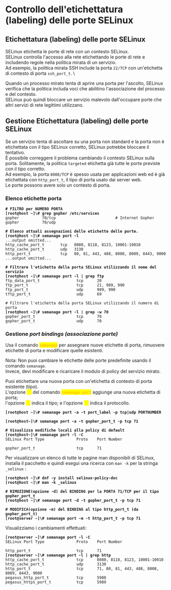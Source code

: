 # Controllo dell'etichettatura (labeling) delle porte SELinux

## Etichettatura (labeling) delle porte SELinux

SELinux etichetta le porte di rete con un contesto SELinux. \
SELinux controlla l'accesso alla rete etichettando le porte di rete e includendo regole nella politica mirata di un servizio. \
Ad esempio, la politica mirata SSH include la porta `22/TCP` con un'etichetta di contesto di porta `ssh_port_t`. \


Quando un processo mirato tenta di aprire una porta per l'ascolto, SELinux verifica che la politica includa voci che abilitino l'associazione del processo e del contesto. \
SELinux può quindi bloccare un servizio malevolo dall'occupare porte che altri servizi di rete legittimi utilizzano.

## Gestione Etichettatura (labeling) delle porte SELinux

Se un servizio tenta di ascoltare su una porta non standard e la porta non è etichettata con il tipo SELinux corretto, SELinux potrebbe bloccare il tentativo. \
È possibile correggere il problema cambiando il contesto SELinux sulla porta. Solitamente, la politica `targeted` etichetta già tutte le porte previste con il tipo corretto. \
Ad esempio, la porta `8008/TCP` è spesso usata per applicazioni web ed è già etichettata con `http_port_t`, il tipo di porta usato dai server web. \
Le porte possono avere solo un contesto di porta.

### Elenco etichette porta

<pre class="language-bash"><code class="lang-bash"><strong># FILTRO per NUMERO PORTA
</strong><strong>[root@host ~]\# grep gopher /etc/services
</strong>gopher          70/tcp                          # Internet Gopher
gopher          70/udp
</code></pre>

<pre class="language-bash"><code class="lang-bash"><strong># Elenco attuali assegnazioni delle etichette delle porte.
</strong><strong>[root@host ~]\# semanage port -l
</strong>...output omitted...
http_cache_port_t       tcp   8080, 8118, 8123, 10001-10010
http_cache_port_t       udp   3130
http_port_t             tcp   80, 81, 443, 488, 8008, 8009, 8443, 9000
...output omitted...
</code></pre>

<pre class="language-bash"><code class="lang-bash"><strong># Filtrare l'etichetta della porta SELinux utilizzando il nome del servizio
</strong><strong>[root@host ~]\# semanage port -l | grep ftp
</strong>ftp_data_port_t                tcp      20
ftp_port_t                     tcp      21, 989, 990
ftp_port_t                     udp      989, 990
tftp_port_t                    udp      69
</code></pre>

<pre class="language-bash"><code class="lang-bash"># Filtrare l'etichetta della porta SELinux utilizzando il numero di porta
<strong>[root@host ~]\# semanage port -l | grep -w 70
</strong>gopher_port_t                  tcp      70
gopher_port_t                  udp      70
</code></pre>

### Gestione _port bindings (associazione porte)_

Usa il comando <mark style="color:orange;">`semanage`</mark> per assegnare nuove etichette di porta, rimuovere etichette di porta e modificare quelle esistenti.

Nota: Non puoi cambiare le etichette delle porte predefinite usando il comando `semanage`. \
Invece, devi modificare e ricaricare il modulo di policy del servizio mirato.

Puoi etichettare una nuova porta con un'etichetta di contesto di porta esistente (tipo). \
L'opzione <mark style="color:yellow;">`-a`</mark> del comando <mark style="color:orange;">`semanage port`</mark> aggiunge una nuova etichetta di porta; \
l'opzione <mark style="color:yellow;">`-t`</mark> indica il tipo; e l'opzione <mark style="color:yellow;">`-p`</mark> indica il protocollo.

<pre class="language-bash"><code class="lang-bash"><strong>[root@host ~]\# semanage port -a -t port_label -p tcp|udp PORTNUMBER
</strong></code></pre>

<pre class="language-bash"><code class="lang-bash"><strong>[root@host~]\# semanage port -a -t gopher_port_t -p tcp 71
</strong></code></pre>

<pre class="language-bash"><code class="lang-bash"><strong># Visualizza modifiche locali alla policy di default
</strong><strong>[root@host~]\# semanage port -l -C
</strong>SELinux Port Type              Proto    Port Number

gopher_port_t                  tcp      71
</code></pre>

Per visualizzare un elenco di tutte le pagine man disponibili di SELinux, installa il pacchetto e quindi esegui una ricerca con `man -k` per la stringa `_selinux` :&#x20;

<pre class="language-bash"><code class="lang-bash"><strong>[root@host ~]\# dnf -y install selinux-policy-doc
</strong><strong>[root@host ~]\# man -k _selinux
</strong></code></pre>

<pre class="language-bash"><code class="lang-bash"><strong># RIMOZIONE(opzione -d) del BINDING per la PORTA 71/TCP per il tipo gopher_port_t
</strong><strong>[root@host ~]\# semanage port -d -t gopher_port_t -p tcp 71
</strong></code></pre>

<pre class="language-bash"><code class="lang-bash"><strong># MODIFICA(opzione -m) del BINDING al tipo http_port_t (da gopher_port_t)
</strong><strong>[root@server ~]\# semanage port -m -t http_port_t -p tcp 71
</strong></code></pre>

Visualizziamo i cambiamenti effettuati:&#x20;

<pre class="language-bash"><code class="lang-bash"><strong>[root@server ~]\# semanage port -l -C
</strong>SELinux Port Type              Proto    Port Number

http_port_t                    tcp      71
<strong>[root@server ~]\# semanage port -l | grep http
</strong>http_cache_port_t              tcp      8080, 8118, 8123, 10001-10010
http_cache_port_t              udp      3130
http_port_t                    tcp      71, 80, 81, 443, 488, 8008, 8009, 8443, 9000
pegasus_http_port_t            tcp      5988
pegasus_https_port_t           tcp      5989
</code></pre>
